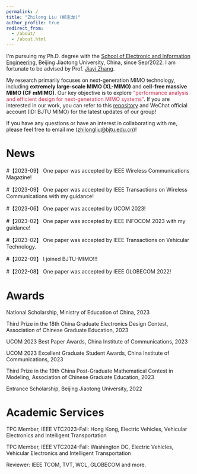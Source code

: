 ```yaml
---
permalink: /
title: "Zhilong Liu (柳志龙)"
author_profile: true
redirect_from: 
  - /about/
  - /about.html
---
```


I'm pursuing my Ph.D. degree with the [School of Electronic and Information Engineering](http://eie.bjtu.edu.cn/), Beijing Jiaotong University, China, since Sep/2022. I am fortunate to be advised by Prof. [Jiayi Zhang](https://sites.google.com/site/jiayizhang8650/). 

My research primarily focuses on next-generation MIMO technology, including **extremely large-scale MIMO (XL-MIMO)** and **cell-free massive MIMO (CF mMIMO)**. Our key objective is to explore <font color="#C93756">"performance analysis and efficient design for next-generation MIMO systems"</font>. If you are interested in our work, you can refer to this [repository](https://github.com/BJTU-MIMO) and WeChat official account (ID: BJTU MIMO) for the latest updates of our group!

If you have any questions or have an interest in collaborating with me, please feel free to email me (zhilongliu@bjtu.edu.cn)!


News
======
#【2023-09】 One paper was accepted by IEEE Wireless Communications Magazine!

#【2023-09】 One paper was accepted by IEEE Transactions on Wireless Communications with my guidance!

#【2023-06】 One paper was accepted by UCOM 2023!

#【2023-02】 One paper was accepted by IEEE INFOCOM 2023 with my guidance!

#【2023-02】 One paper was accepted by IEEE Transactions on Vehicular Technology.

#【2022-09】 I joined BJTU-MIMO!!!

#【2022-08】 One paper was accepted by IEEE GLOBECOM 2022!

Awards
======
National Scholarship, Ministry of Education of China, 2023

Third Prize in the 18th China Graduate Electronics Design Contest, Association of Chinese Graduate Education, 2023

UCOM 2023 Best Paper Awards, China Institute of Communications, 2023

UCOM 2023 Excellent Graduate Student Awards, China Institute of Communications, 2023

Third Prize in the 19th China Post-Graduate Mathematical Contest in Modeling, Association of Chinese Graduate Education, 2023

Entrance Scholarship, Beijing Jiaotong University, 2022


Academic Services
======
TPC Member, IEEE VTC2023-Fall: Hong Kong, Electric Vehicles, Vehicular Electronics and Intelligent Transportation

TPC Member, IEEE VTC2024-Fall: Washington DC, Electric Vehicles, Vehicular Electronics and Intelligent Transportation

Reviewer: IEEE TCOM, TVT, WCL, GLOBECOM and more.



